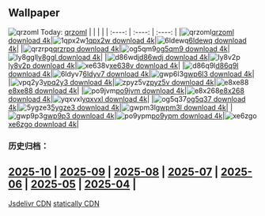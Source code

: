 ## Wallpaper
![qrzoml](https://w.wallhaven.cc/full/qr/wallhaven-qrzoml.png) Today: [qrzoml](https://th.wallhaven.cc/small/qr/qrzoml.jpg)
|      |      |      |
| :----: | :----: | :----: |
|![qrzoml](https://th.wallhaven.cc/small/qr/qrzoml.jpg)[qrzoml download 4k](https://wallhaven.cc/w/qrzoml)|![1qpx2w](https://th.wallhaven.cc/small/1q/1qpx2w.jpg)[1qpx2w download 4k](https://wallhaven.cc/w/1qpx2w)|![6ldewq](https://th.wallhaven.cc/small/6l/6ldewq.jpg)[6ldewq download 4k](https://wallhaven.cc/w/6ldewq)|
|![qrzrpq](https://th.wallhaven.cc/small/qr/qrzrpq.jpg)[qrzrpq download 4k](https://wallhaven.cc/w/qrzrpq)|![og5qm9](https://th.wallhaven.cc/small/og/og5qm9.jpg)[og5qm9 download 4k](https://wallhaven.cc/w/og5qm9)|![ly8ggl](https://th.wallhaven.cc/small/ly/ly8ggl.jpg)[ly8ggl download 4k](https://wallhaven.cc/w/ly8ggl)|
|![d86wdj](https://th.wallhaven.cc/small/d8/d86wdj.jpg)[d86wdj download 4k](https://wallhaven.cc/w/d86wdj)|![ly8v2p](https://th.wallhaven.cc/small/ly/ly8v2p.jpg)[ly8v2p download 4k](https://wallhaven.cc/w/ly8v2p)|![xe638v](https://th.wallhaven.cc/small/xe/xe638v.jpg)[xe638v download 4k](https://wallhaven.cc/w/xe638v)|
|![d86q9l](https://th.wallhaven.cc/small/d8/d86q9l.jpg)[d86q9l download 4k](https://wallhaven.cc/w/d86q9l)|![6ldyv7](https://th.wallhaven.cc/small/6l/6ldyv7.jpg)[6ldyv7 download 4k](https://wallhaven.cc/w/6ldyv7)|![gwp6l3](https://th.wallhaven.cc/small/gw/gwp6l3.jpg)[gwp6l3 download 4k](https://wallhaven.cc/w/gwp6l3)|
|![vpq2y3](https://th.wallhaven.cc/small/vp/vpq2y3.jpg)[vpq2y3 download 4k](https://wallhaven.cc/w/vpq2y3)|![zpyz5v](https://th.wallhaven.cc/small/zp/zpyz5v.jpg)[zpyz5v download 4k](https://wallhaven.cc/w/zpyz5v)|![e8xe88](https://th.wallhaven.cc/small/e8/e8xe88.jpg)[e8xe88 download 4k](https://wallhaven.cc/w/e8xe88)|
|![po9jvm](https://th.wallhaven.cc/small/po/po9jvm.jpg)[po9jvm download 4k](https://wallhaven.cc/w/po9jvm)|![e8x268](https://th.wallhaven.cc/small/e8/e8x268.jpg)[e8x268 download 4k](https://wallhaven.cc/w/e8x268)|![yqxvxl](https://th.wallhaven.cc/small/yq/yqxvxl.jpg)[yqxvxl download 4k](https://wallhaven.cc/w/yqxvxl)|
|![og5q37](https://th.wallhaven.cc/small/og/og5q37.jpg)[og5q37 download 4k](https://wallhaven.cc/w/og5q37)|![5ygze3](https://th.wallhaven.cc/small/5y/5ygze3.jpg)[5ygze3 download 4k](https://wallhaven.cc/w/5ygze3)|![gwpm3l](https://th.wallhaven.cc/small/gw/gwpm3l.jpg)[gwpm3l download 4k](https://wallhaven.cc/w/gwpm3l)|
|![gwp9p3](https://th.wallhaven.cc/small/gw/gwp9p3.jpg)[gwp9p3 download 4k](https://wallhaven.cc/w/gwp9p3)|![po9ypm](https://th.wallhaven.cc/small/po/po9ypm.jpg)[po9ypm download 4k](https://wallhaven.cc/w/po9ypm)|![xe6zgo](https://th.wallhaven.cc/small/xe/xe6zgo.jpg)[xe6zgo download 4k](https://wallhaven.cc/w/xe6zgo)|

### 历史归档：
[2025-10](https://github.com/april-projects/april-wallpaper/tree/main/picture/2025-10/) | [2025-09](https://github.com/april-projects/april-wallpaper/tree/main/picture/2025-09/) | [2025-08](https://github.com/april-projects/april-wallpaper/tree/main/picture/2025-08/) | [2025-07](https://github.com/april-projects/april-wallpaper/tree/main/picture/2025-07/) | [2025-06](https://github.com/april-projects/april-wallpaper/tree/main/picture/2025-06/) | [2025-05](https://github.com/april-projects/april-wallpaper/tree/main/picture/2025-05/) | [2025-04](https://github.com/april-projects/april-wallpaper/tree/main/picture/2025-04/) | 
---
[Jsdelivr CDN](https://cdn.jsdelivr.net/gh/april-projects/april-wallpaper/api.json)
[statically CDN](https://cdn.statically.io/gh/april-projects/april-wallpaper/main/api.json)